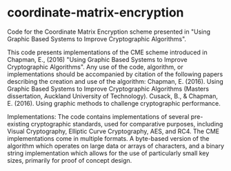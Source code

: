 # coordinate-matrix-encryption
Code for the Coordinate Matrix Encryption scheme presented in "Using Graphic Based Systems to Improve Cryptographic Algorithms".


This code presents implementations of the CME scheme introduced in Chapman, E., (2016) "Using Graphic Based Systems to Improve Cryptographic Algorithms". Any use of the code, algorithm, or implementations should be accompanied by citation of the following papers describing the creation and use of the algorithm:
  Chapman, E. (2016). Using Graphic Based Systems to Improve Cryptographic Algorithms (Masters dissertation, Auckland University of Technology).
  Cusack, B., & Chapman, E. (2016). Using graphic methods to challenge cryptographic performance.
  
Implementations:
The code contains implementations of several pre-existing cryptographic standards, used for comparative purposes, including Visual Cryptography, Elliptic Curve Cryptography, AES, and RC4. The CME implementations come in multiple formats. A byte-based version of the algorithm which operates on large data or arrays of characters, and a binary string implementation which allows for the use of particularly small key sizes, primarily for proof of concept design.
